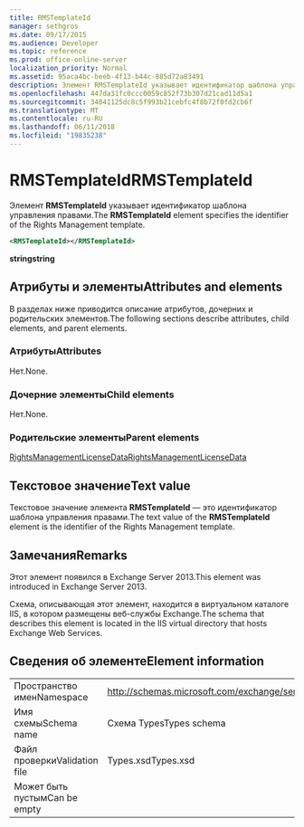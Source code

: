 ```yaml
---
title: RMSTemplateId
manager: sethgros
ms.date: 09/17/2015
ms.audience: Developer
ms.topic: reference
ms.prod: office-online-server
localization_priority: Normal
ms.assetid: 95aca4bc-beeb-4f13-b44c-885d72a83491
description: Элемент RMSTemplateId указывает идентификатор шаблона управления правами.
ms.openlocfilehash: 447da31fc0ccc0059c852f73b307d21cad11d5a1
ms.sourcegitcommit: 34041125dc8c5f993b21cebfc4f8b72f0fd2cb6f
ms.translationtype: MT
ms.contentlocale: ru-RU
ms.lasthandoff: 06/11/2018
ms.locfileid: "19835238"
---
```

# <a name="rmstemplateid"></a><span data-ttu-id="f0a77-103">RMSTemplateId</span><span class="sxs-lookup"><span data-stu-id="f0a77-103">RMSTemplateId</span></span>

<span data-ttu-id="f0a77-104">Элемент **RMSTemplateId** указывает идентификатор шаблона управления правами.</span><span class="sxs-lookup"><span data-stu-id="f0a77-104">The **RMSTemplateId** element specifies the identifier of the Rights Management template.</span></span> 
  
```XML
<RMSTemplateId></RMSTemplateId>
```

 <span data-ttu-id="f0a77-105">**string**</span><span class="sxs-lookup"><span data-stu-id="f0a77-105">**string**</span></span>
## <a name="attributes-and-elements"></a><span data-ttu-id="f0a77-106">Атрибуты и элементы</span><span class="sxs-lookup"><span data-stu-id="f0a77-106">Attributes and elements</span></span>

<span data-ttu-id="f0a77-107">В разделах ниже приводится описание атрибутов, дочерних и родительских элементов.</span><span class="sxs-lookup"><span data-stu-id="f0a77-107">The following sections describe attributes, child elements, and parent elements.</span></span>
  
### <a name="attributes"></a><span data-ttu-id="f0a77-108">Атрибуты</span><span class="sxs-lookup"><span data-stu-id="f0a77-108">Attributes</span></span>

<span data-ttu-id="f0a77-109">Нет.</span><span class="sxs-lookup"><span data-stu-id="f0a77-109">None.</span></span>
  
### <a name="child-elements"></a><span data-ttu-id="f0a77-110">Дочерние элементы</span><span class="sxs-lookup"><span data-stu-id="f0a77-110">Child elements</span></span>

<span data-ttu-id="f0a77-111">Нет.</span><span class="sxs-lookup"><span data-stu-id="f0a77-111">None.</span></span>
  
### <a name="parent-elements"></a><span data-ttu-id="f0a77-112">Родительские элементы</span><span class="sxs-lookup"><span data-stu-id="f0a77-112">Parent elements</span></span>

[<span data-ttu-id="f0a77-113">RightsManagementLicenseData</span><span class="sxs-lookup"><span data-stu-id="f0a77-113">RightsManagementLicenseData</span></span>](rightsmanagementlicensedata.md)
  
## <a name="text-value"></a><span data-ttu-id="f0a77-114">Текстовое значение</span><span class="sxs-lookup"><span data-stu-id="f0a77-114">Text value</span></span>

<span data-ttu-id="f0a77-115">Текстовое значение элемента **RMSTemplateId** — это идентификатор шаблона управления правами.</span><span class="sxs-lookup"><span data-stu-id="f0a77-115">The text value of the **RMSTemplateId** element is the identifier of the Rights Management template.</span></span> 
  
## <a name="remarks"></a><span data-ttu-id="f0a77-116">Замечания</span><span class="sxs-lookup"><span data-stu-id="f0a77-116">Remarks</span></span>

<span data-ttu-id="f0a77-117">Этот элемент появился в Exchange Server 2013.</span><span class="sxs-lookup"><span data-stu-id="f0a77-117">This element was introduced in Exchange Server 2013.</span></span>
  
<span data-ttu-id="f0a77-118">Схема, описывающая этот элемент, находится в виртуальном каталоге IIS, в котором размещены веб-службы Exchange.</span><span class="sxs-lookup"><span data-stu-id="f0a77-118">The schema that describes this element is located in the IIS virtual directory that hosts Exchange Web Services.</span></span>
  
## <a name="element-information"></a><span data-ttu-id="f0a77-119">Сведения об элементе</span><span class="sxs-lookup"><span data-stu-id="f0a77-119">Element information</span></span>

|||
|:-----|:-----|
|<span data-ttu-id="f0a77-120">Пространство имен</span><span class="sxs-lookup"><span data-stu-id="f0a77-120">Namespace</span></span>  <br/> |http://schemas.microsoft.com/exchange/services/2006/types  <br/> |
|<span data-ttu-id="f0a77-121">Имя схемы</span><span class="sxs-lookup"><span data-stu-id="f0a77-121">Schema name</span></span>  <br/> |<span data-ttu-id="f0a77-122">Схема Types</span><span class="sxs-lookup"><span data-stu-id="f0a77-122">Types schema</span></span>  <br/> |
|<span data-ttu-id="f0a77-123">Файл проверки</span><span class="sxs-lookup"><span data-stu-id="f0a77-123">Validation file</span></span>  <br/> |<span data-ttu-id="f0a77-124">Types.xsd</span><span class="sxs-lookup"><span data-stu-id="f0a77-124">Types.xsd</span></span>  <br/> |
|<span data-ttu-id="f0a77-125">Может быть пустым</span><span class="sxs-lookup"><span data-stu-id="f0a77-125">Can be empty</span></span>  <br/> ||
   

